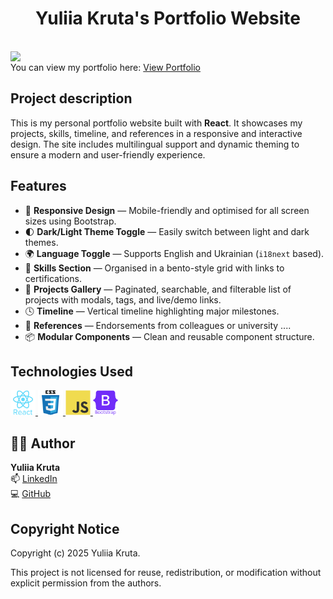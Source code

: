 <h1 align="center">Yuliia Kruta's Portfolio Website</h1>
<br/>
<div></div><img align="left" src="./portfolio-website.gif"/></div>
 &nbsp
<br/>
You can view my portfolio here: <a target="new" href="https://yuliia-kruta.github.io/tenzies-game/">View Portfolio</a>
<h2>Project description</h2>
This is my personal portfolio website built with <b>React</b>. It showcases my projects, skills, timeline, and references in a responsive and interactive design. The site includes multilingual support and dynamic theming to ensure a modern and user-friendly experience.

## Features

- 🎨 **Responsive Design** — Mobile-friendly and optimised for all screen sizes using Bootstrap.
- 🌓 **Dark/Light Theme Toggle** — Easily switch between light and dark themes.
- 🌍 **Language Toggle** — Supports English and Ukrainian (`i18next` based).
- 🧠 **Skills Section** — Organised in a bento-style grid with links to certifications.
- 📂 **Projects Gallery** — Paginated, searchable, and filterable list of projects with modals, tags, and live/demo links.
- 🕓 **Timeline** — Vertical timeline highlighting major milestones.
- 📜 **References** — Endorsements from colleagues or university ....
- 📦 **Modular Components** — Clean and reusable component structure.


<h2>Technologies Used</h2>
<a href="https://reactjs.org/" target="_blank" rel="noreferrer"> <img src="https://raw.githubusercontent.com/devicons/devicon/master/icons/react/react-original-wordmark.svg" alt="react" width="40" height="40"/> </a>
<a href="https://www.w3schools.com/css/" target="_blank" rel="noreferrer"> <img src="https://raw.githubusercontent.com/devicons/devicon/master/icons/css3/css3-original-wordmark.svg" alt="css3" width="40" height="40"/> </a>
<a href="https://developer.mozilla.org/en-US/docs/Web/JavaScript" target="_blank" rel="noreferrer"> <img src="https://raw.githubusercontent.com/devicons/devicon/master/icons/javascript/javascript-original.svg" alt="javascript" width="40" height="40"/> </a>
<a href="https://getbootstrap.com" target="_blank" rel="noreferrer"> <img src="https://raw.githubusercontent.com/devicons/devicon/master/icons/bootstrap/bootstrap-plain-wordmark.svg" alt="bootstrap" width="40" height="40"/> </a>

<h2>🙋‍♀️ Author</h2>
<b>Yuliia Kruta</b><br/>
📫 <a target="new" href="https://www.linkedin.com/in/yuliia-kruta-300173263/">LinkedIn</a><br/>
💻 <a target="new" href="https://github.com/Yuliia-Kruta">GitHub</a>

<h2>Copyright Notice</h2>

Copyright (c) 2025 Yuliia Kruta.

This project is not licensed for reuse, redistribution, or modification without explicit permission from the authors.


